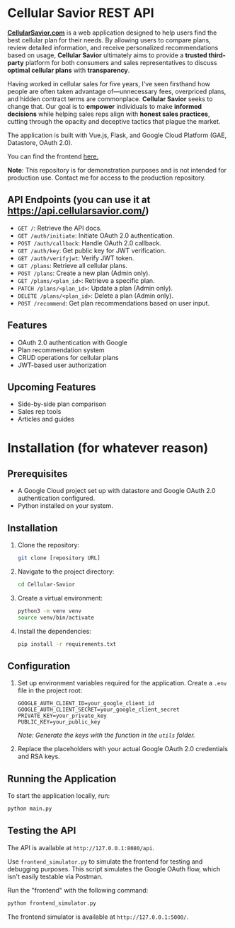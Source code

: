 # Cellular Savior REST API

**[CellularSavior.com](https://cellularsavior.com)** is a web application designed to help users find the best cellular plan for their needs. By allowing users to compare plans, review detailed information, and receive personalized recommendations based on usage, **Cellular Savior** ultimately aims to provide a **trusted third-party** platform for both consumers and sales representatives to discuss **optimal cellular plans** with **transparency**.

Having worked in cellular sales for five years, I've seen firsthand how people are often taken advantage of—unnecessary fees, overpriced plans, and hidden contract terms are commonplace. **Cellular Savior** seeks to change that. Our goal is to **empower** individuals to make **informed decisions** while helping sales reps align with **honest sales practices**, cutting through the opacity and deceptive tactics that plague the market.

The application is built with Vue.js, Flask, and Google Cloud Platform (GAE, Datastore, OAuth 2.0).

You can find the frontend [here.](https://github.com/BByrge/Cell-Savior)

**Note**: This repository is for demonstration purposes and is not intended for production use. Contact me for access to the production repository.

## API Endpoints (you can use it at https://api.cellularsavior.com/)

- `GET /`: Retrieve the API docs.
- `GET /auth/initiate`: Initiate OAuth 2.0 authentication.
- `POST /auth/callback`: Handle OAuth 2.0 callback.
- `GET /auth/key`: Get public key for JWT verification.
- `GET /auth/verifyjwt`: Verify JWT token.
- `GET /plans`: Retrieve all cellular plans.
- `POST /plans`: Create a new plan (Admin only).
- `GET /plans/<plan_id>`: Retrieve a specific plan.
- `PATCH /plans/<plan_id>`: Update a plan (Admin only).
- `DELETE /plans/<plan_id>`: Delete a plan (Admin only).
- `POST /recommend`: Get plan recommendations based on user input.

## Features

- OAuth 2.0 authentication with Google
- Plan recommendation system
- CRUD operations for cellular plans
- JWT-based user authorization

## Upcoming Features

- Side-by-side plan comparison
- Sales rep tools
- Articles and guides


# Installation (for whatever reason)

## Prerequisites

- A Google Cloud project set up with datastore and Google OAuth 2.0 authentication configured.
- Python installed on your system.

## Installation

1. Clone the repository:

    ```bash
    git clone [repository URL]
    ```

2. Navigate to the project directory:

    ```bash
    cd Cellular-Savior
    ```

3. Create a virtual environment:

    ```bash
    python3 -m venv venv
    source venv/bin/activate
    ```

4. Install the dependencies:

    ```bash
    pip install -r requirements.txt
    ```

## Configuration

1. Set up environment variables required for the application. Create a `.env` file in the project root:

    ```env
    GOOGLE_AUTH_CLIENT_ID=your_google_client_id
    GOOGLE_AUTH_CLIENT_SECRET=your_google_client_secret
    PRIVATE_KEY=your_private_key
    PUBLIC_KEY=your_public_key
    ```
    *Note: Generate the keys with the function in the `utils` folder.*

2. Replace the placeholders with your actual Google OAuth 2.0 credentials and RSA keys.

## Running the Application

To start the application locally, run:

```bash
python main.py
```

## Testing the API

The API is available at `http://127.0.0.1:8080/api`.

Use `frontend_simulator.py` to simulate the frontend for testing and debugging purposes. This script simulates the Google OAuth flow, which isn't easily testable via Postman.

Run the "frontend" with the following command:

```bash
python frontend_simulator.py
```

The frontend simulator is available at `http://127.0.0.1:5000/`.

